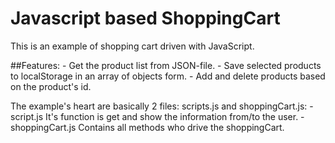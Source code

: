 # Javascript based ShoppingCart

This is an example of shopping cart driven with JavaScript.

##Features:
	- Get the product list from JSON-file.
	- Save selected products to localStorage in an array of objects form.
	- Add and delete products based on the product's id.

The example's heart are basically 2 files: scripts.js and shoppingCart.js:
	- script.js It's function is get and show the information from/to the user.
	- shoppingCart.js Contains all methods who drive the shoppingCart.
